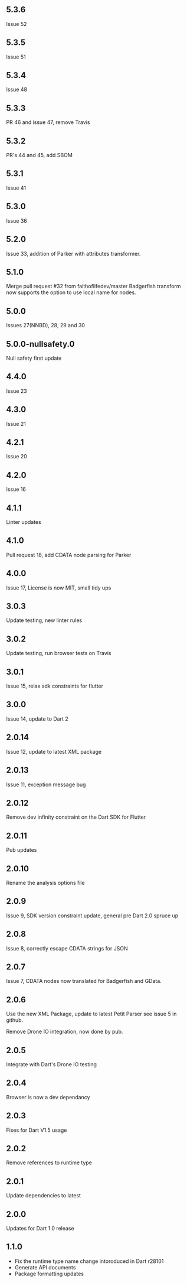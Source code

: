 ## 5.3.6
Issue 52

## 5.3.5
Issue 51

## 5.3.4 
Issue 48

## 5.3.3
PR 46 and issue 47, remove Travis

## 5.3.2
PR's 44 and 45, add SBOM

## 5.3.1
Issue 41

## 5.3.0
Issue 36

## 5.2.0
Issue 33, addition of Parker with attributes transformer.

## 5.1.0
Merge pull request #32 from faithoflifedev/master
Badgerfish transform now supports the option to use local name for nodes.

## 5.0.0
Issues 27(NNBD), 28, 29 and 30

## 5.0.0-nullsafety.0
Null safety first update

## 4.4.0
Issue 23

## 4.3.0
Issue 21

## 4.2.1
Issue 20

## 4.2.0
Issue 16

## 4.1.1
Linter updates

## 4.1.0
Pull request 18, add CDATA node parsing for Parker

## 4.0.0
Issue 17, License is now MIT, small tidy ups

## 3.0.3
Update testing, new linter rules

## 3.0.2
Update testing, run browser tests on Travis

## 3.0.1
Issue 15, relax sdk constraints for flutter

## 3.0.0
Issue 14, update to Dart 2

## 2.0.14
Issue 12, update to latest XML package

## 2.0.13 
Issue 11, exception message bug

## 2.0.12
Remove dev infinity constraint on the Dart SDK for Flutter

## 2.0.11
Pub updates

## 2.0.10
Rename the analysis options file

## 2.0.9

Issue 9, SDK version constraint update, general
pre Dart 2.0 spruce up

## 2.0.8

Issue 8, correctly escape CDATA strings for JSON

## 2.0.7

Issue 7, CDATA nodes now translated for Badgerfish
and GData.

## 2.0.6

Use the new XML Package, update to latest Petit Parser
see issue 5 in github.

Remove Drone IO integration, now done by pub.

## 2.0.5

Integrate with Dart's Drone IO testing

## 2.0.4

Browser is now a dev dependancy

## 2.0.3

Fixes for Dart V1.5 usage

## 2.0.2

Remove references to runtime type

## 2.0.1

Update dependencies to latest

## 2.0.0

Updates for Dart 1.0 release

## 1.1.0

* Fix the runtime type name change intoroduced in Dart r28101
* Generate API documents
* Package formatting updates
